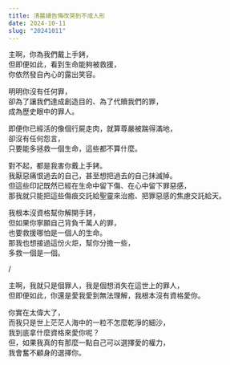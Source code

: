```yaml
---
title: 清晨禱告悔改哭到不成人形
date: 2024-10-11
slug: "20241011"
---
```


主啊，你為我們戴上手銬，\
但即便如此，看到生命能夠被救援，\
你依然發自內心的露出笑容。

明明你沒有任何罪，\
卻為了讓我們達成創造目的、為了代贖我們的罪，\
成為歷史眼中的罪人。

即便你已經活的像個行屍走肉，就算尊嚴被踹得滿地，\
卻沒有任何怨言，\
只要能多拯救一個生命，這些都不算什麼。

對不起，都是我害你戴上手銬。\
我厭惡痛恨過去的自己，甚至想把過去的自己抹滅掉。\
但這些印記既然已經在生命中留下傷、在心中留下罪惡感，\
那我就只能把這些傷痕交託給聖靈來治癒、把罪惡感的焦慮交託給天。

我根本沒資格幫你解開手銬，\
但如果你寧願自己背負千萬人的罪，\
也要救援哪怕是一個人的生命。\
那我也想接過這份火炬，幫你分擔一些，\
多救一個是一個。

/

主啊，我就只是個罪人，我是個想消失在這世上的罪人，\
但即便如此，你還是愛我愛到無法理解，我根本沒有資格愛你。

你實在太偉大了，\
而我只是世上茫茫人海中的一粒不怎麼乾淨的細沙，\
我到底拿什麼資格來愛你呢？\
但，如果我真的有那麼一點自己可以選擇愛的權力，\
我會奮不顧身的選擇你。
